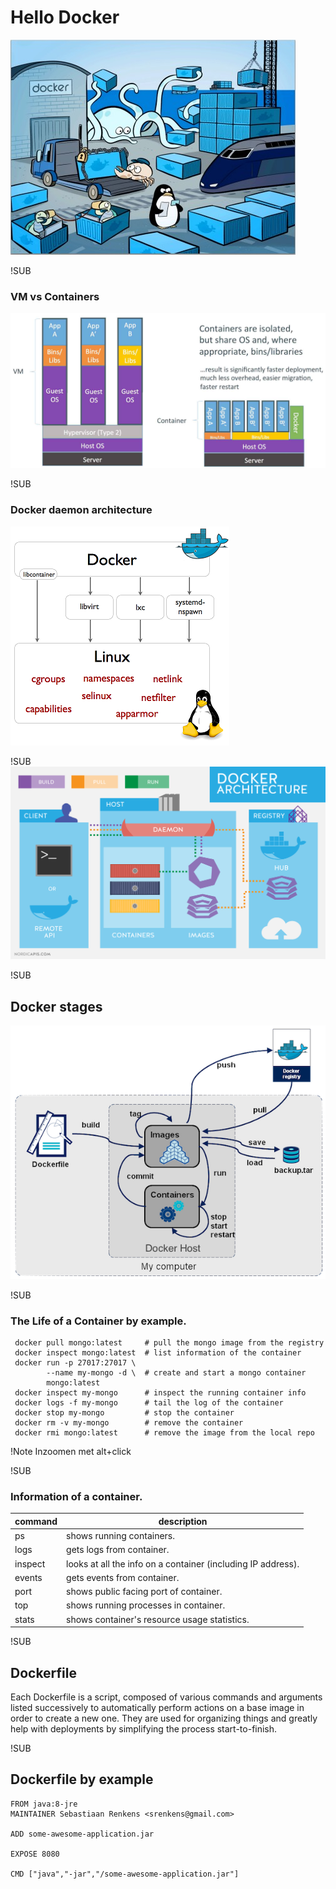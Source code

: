 #  Hello Docker
![docker-logo](images/what_is_docker.jpg)


!SUB
### VM vs Containers
![contenaterVsVM](images/07_vm-compare.jpg)


!SUB
### Docker daemon architecture
![architecture](images/docker-execdriver-diagram.png)


!SUB
![architecture](images/Docker-API-infographic-container-devops-nordic-apis.png)


!SUB
## Docker stages
![stages](images/docker-stages.png)

!SUB
### The Life of a Container by example.

```
 docker pull mongo:latest     # pull the mongo image from the registry
 docker inspect mongo:latest  # list information of the container
 docker run -p 27017:27017 \
        --name my-mongo -d \  # create and start a mongo container
        mongo:latest          
 docker inspect my-mongo      # inspect the running container info
 docker logs -f my-mongo      # tail the log of the container
 docker stop my-mongo         # stop the container
 docker rm -v my-mongo        # remove the container
 docker rmi mongo:latest      # remove the image from the local repo
```

!Note
Inzoomen met alt+click

!SUB
### Information of a container.

| command      | description           |
| ------------ |---------------|
| ps |shows running containers.|
| logs |gets logs from container.|
| inspect |looks at all the info on a container (including IP address).|
| events |gets events from container.|
| port |shows public facing port of container.|
| top |shows running processes in container.|
| stats |shows container's resource usage statistics.|

!SUB
## Dockerfile

Each Dockerfile is a script, composed of various commands and arguments listed successively to automatically perform actions on a base image in order to create a new one. They are used for organizing things and greatly help with deployments by simplifying the process start-to-finish.

!SUB
## Dockerfile by example
```
FROM java:8-jre
MAINTAINER Sebastiaan Renkens <srenkens@gmail.com>

ADD some-awesome-application.jar

EXPOSE 8080

CMD ["java","-jar","/some-awesome-application.jar"]

```